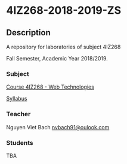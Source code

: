 # 4IZ268-2018-2019-ZS



## Description
A repository for laboratories of subject 4IZ268

Fall Semester, Academic Year 2018/2019. 



### Subject
[Course 4IZ268 - Web Technologies](https://insis.vse.cz/auth/katalog/syllabus.pl?odkud=;zobrazit_sklad=0;zobrazit_obdobi=0;obdobi=;predmet=136513;typ=1;jazyk=3;vystup=1;lang=en) 

[Syllabus](https://github.com/nvbach91/4IZ268-2018-2019-ZS/blob/master/course-syllabus.pdf) 



### Teacher
Nguyen Viet Bach [<nvbach91@oulook.com>](mailto:nvbach91@outlook.com) 



### Students
TBA